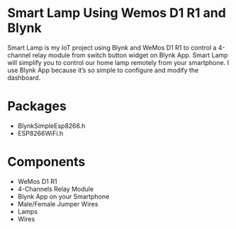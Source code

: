 # Smart Lamp Using Wemos D1 R1 and Blynk

Smart Lamp is my IoT project using Blynk and WeMos D1 R1 to control a 4-channel relay module from switch button widget on Blynk App. Smart Lamp will simplify you to control our home lamp remotely from your smartphone. I use Blynk App because it’s so simple to configure and modify the dashboard. 

# Packages

- BlynkSimpleEsp8266.h
- ESP8266WiFi.h

# Components
- WeMos D1 R1
- 4-Channels Relay Module
- Blynk App on your Smartphone
- Male/Female Jumper Wires
- Lamps
- Wires

